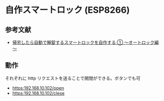 # 自作スマートロック (ESP8266)

## 参考文献

- [帰宅したら自動で解錠するスマートロックを自作する ① ～オートロック編～](https://ppdr.softether.net/smartlock-1)

## 動作

それぞれに http リクエストを送ることで開閉ができる。ボタンでも可

- [https:192.168.10.102/open](https:192.168.10.102/open)
- [https:192.168.10.102/clese](https:192.168.10.102/close)

